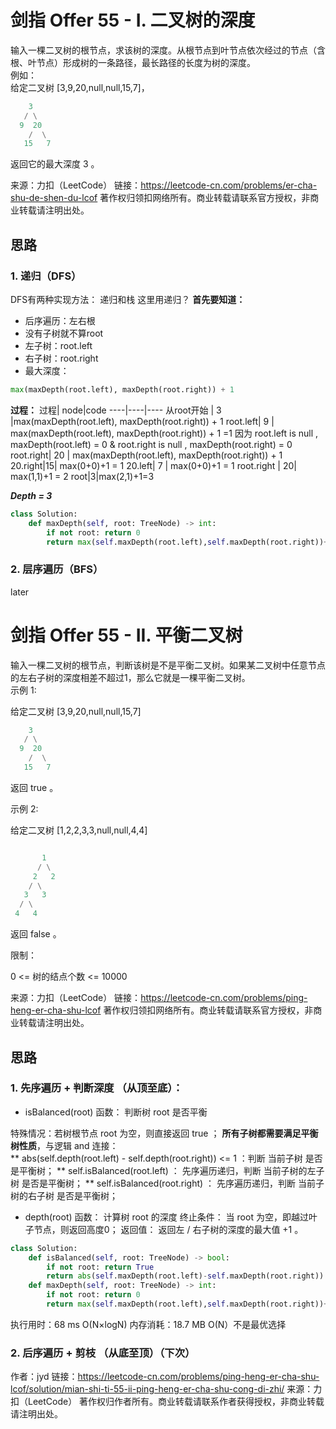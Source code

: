 # 剑指 Offer 55 - I. 二叉树的深度
输入一棵二叉树的根节点，求该树的深度。从根节点到叶节点依次经过的节点（含根、叶节点）形成树的一条路径，最长路径的长度为树的深度。  
例如：  
给定二叉树 [3,9,20,null,null,15,7]，   
```python
    3
   / \
  9  20
    /  \
   15   7
```
返回它的最大深度 3 。  

来源：力扣（LeetCode）
链接：https://leetcode-cn.com/problems/er-cha-shu-de-shen-du-lcof
著作权归领扣网络所有。商业转载请联系官方授权，非商业转载请注明出处。
## 思路  
### 1. 递归（DFS）
DFS有两种实现方法： 递归和栈
这里用递归？
**首先要知道：** 
* 后序遍历：左右根
* 没有子树就不算root
* 左子树：root.left
* 右子树：root.right
* 最大深度：
```python 
max(maxDepth(root.left), maxDepth(root.right)) + 1
```
**过程：**
过程| node|code
----|----|----
从root开始 | 3 |max(maxDepth(root.left), maxDepth(root.right)) + 1
root.left| 9 | max(maxDepth(root.left), maxDepth(root.right)) + 1 =1  因为 root.left is null , maxDepth(root.left) = 0 & root.right is null , maxDepth(root.right) = 0
root.right| 20 | max(maxDepth(root.left), maxDepth(root.right)) + 1
20.right|15| max(0+0)+1 = 1
20.left| 7 | max(0+0)+1 = 1
root.right | 20| max(1,1)+1 = 2
root|3|max(2,1)+1=3  

***Depth = 3***

```python
class Solution:
    def maxDepth(self, root: TreeNode) -> int:
        if not root: return 0
        return max(self.maxDepth(root.left),self.maxDepth(root.right))+1 
```
### 2. 层序遍历（BFS）
later  
# 剑指 Offer 55 - II. 平衡二叉树
输入一棵二叉树的根节点，判断该树是不是平衡二叉树。如果某二叉树中任意节点的左右子树的深度相差不超过1，那么它就是一棵平衡二叉树。  
示例 1:

给定二叉树 [3,9,20,null,null,15,7]
```python
    3
   / \
  9  20
    /  \
   15   7
```
返回 true 。

示例 2:

给定二叉树 [1,2,2,3,3,null,null,4,4]
```python

       1
      / \
     2   2
    / \
   3   3
  / \
 4   4
```
返回 false 。

限制：

0 <= 树的结点个数 <= 10000


来源：力扣（LeetCode）
链接：https://leetcode-cn.com/problems/ping-heng-er-cha-shu-lcof
著作权归领扣网络所有。商业转载请联系官方授权，非商业转载请注明出处。  
## 思路
### 1. 先序遍历 + 判断深度 （从顶至底）：
* isBalanced(root) 函数： 判断树 root 是否平衡

特殊情况：若树根节点 root 为空，则直接返回 true ；
**所有子树都需要满足平衡树性质**，与逻辑 and 连接：  
** abs(self.depth(root.left) - self.depth(root.right)) <= 1 ：判断 当前子树 是否是平衡树；
** self.isBalanced(root.left) ： 先序遍历递归，判断 当前子树的左子树 是否是平衡树；
** self.isBalanced(root.right) ： 先序遍历递归，判断 当前子树的右子树 是否是平衡树；

* depth(root) 函数： 计算树 root 的深度
终止条件： 当 root 为空，即越过叶子节点，则返回高度0；
返回值： 返回左 / 右子树的深度的最大值 +1 。
```python
class Solution:
    def isBalanced(self, root: TreeNode) -> bool:
        if not root: return True
        return abs(self.maxDepth(root.left)-self.maxDepth(root.right)) <=1 and self.isBalanced(root.left) and self.isBalanced(root.right)
    def maxDepth(self, root: TreeNode) -> int:
        if not root: return 0
        return max(self.maxDepth(root.left),self.maxDepth(root.right))+1
```
执行用时：68 ms  O(N×logN)
内存消耗：18.7 MB   O(N）不是最优选择
### 2. 后序遍历 + 剪枝 （从底至顶）（下次）

作者：jyd
链接：https://leetcode-cn.com/problems/ping-heng-er-cha-shu-lcof/solution/mian-shi-ti-55-ii-ping-heng-er-cha-shu-cong-di-zhi/
来源：力扣（LeetCode）
著作权归作者所有。商业转载请联系作者获得授权，非商业转载请注明出处。

